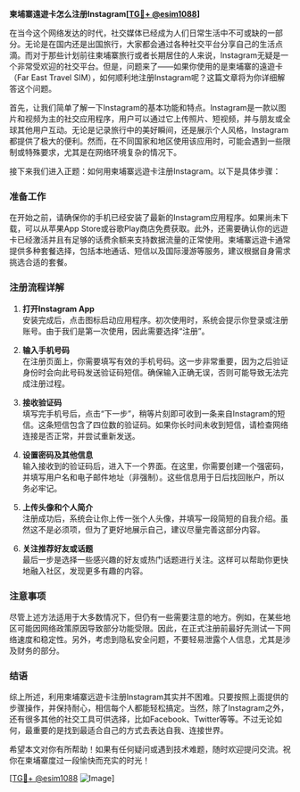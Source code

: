 **柬埔寨遠遊卡怎么注册Instagram[[TG💪+ @esim1088](https://t.me/s/esim1088)]**

在当今这个网络发达的时代，社交媒体已经成为人们日常生活中不可或缺的一部分。无论是在国内还是出国旅行，大家都会通过各种社交平台分享自己的生活点滴。而对于那些计划前往柬埔寨旅行或者长期居住的人来说，Instagram无疑是一个非常受欢迎的社交平台。但是，问题来了——如果你使用的是柬埔寨的遠遊卡（Far East Travel SIM），如何顺利地注册Instagram呢？这篇文章将为你详细解答这个问题。

首先，让我们简单了解一下Instagram的基本功能和特点。Instagram是一款以图片和视频为主的社交应用程序，用户可以通过它上传照片、短视频，并与朋友或全球其他用户互动。无论是记录旅行中的美好瞬间，还是展示个人风格，Instagram都提供了极大的便利。然而，在不同国家和地区使用该应用时，可能会遇到一些限制或特殊要求，尤其是在网络环境复杂的情况下。

接下来我们进入正题：如何用柬埔寨远遊卡注册Instagram。以下是具体步骤：

### 准备工作

在开始之前，请确保你的手机已经安装了最新的Instagram应用程序。如果尚未下载，可以从苹果App Store或谷歌Play商店免费获取。此外，还需要确认你的远遊卡已经激活并且有足够的话费余额来支持数据流量的正常使用。柬埔寨远遊卡通常提供多种套餐选择，包括本地通话、短信以及国际漫游等服务，建议根据自身需求挑选合适的套餐。

### 注册流程详解

1. **打开Instagram App**  
   安装完成后，点击图标启动应用程序。初次使用时，系统会提示你登录或注册账号。由于我们是第一次使用，因此需要选择“注册”。

2. **输入手机号码**  
   在注册页面上，你需要填写有效的手机号码。这一步非常重要，因为之后验证身份时会向此号码发送验证码短信。确保输入正确无误，否则可能导致无法完成注册过程。

3. **接收验证码**  
   填写完手机号后，点击“下一步”，稍等片刻即可收到一条来自Instagram的短信。这条短信包含了四位数的验证码。如果你长时间未收到短信，请检查网络连接是否正常，并尝试重新发送。

4. **设置密码及其他信息**  
   输入接收到的验证码后，进入下一个界面。在这里，你需要创建一个强密码，并填写用户名和电子邮件地址（非强制）。这些信息用于日后找回账户，所以务必牢记。

5. **上传头像和个人简介**  
   注册成功后，系统会让你上传一张个人头像，并填写一段简短的自我介绍。虽然这不是必须项，但为了更好地展示自己，建议尽量完善这部分内容。

6. **关注推荐好友或话题**  
   最后一步是选择一些感兴趣的好友或热门话题进行关注。这样可以帮助你更快地融入社区，发现更多有趣的内容。

### 注意事项

尽管上述方法适用于大多数情况下，但仍有一些需要注意的地方。例如，在某些地区可能因网络政策原因导致部分功能受限。因此，在正式注册前最好先测试一下网络速度和稳定性。另外，考虑到隐私安全问题，不要轻易泄露个人信息，尤其是涉及财务的部分。

### 结语

综上所述，利用柬埔寨远遊卡注册Instagram其实并不困难。只要按照上面提供的步骤操作，并保持耐心，相信每个人都能轻松搞定。当然，除了Instagram之外，还有很多其他的社交工具可供选择，比如Facebook、Twitter等等。不过无论如何，最重要的是找到最适合自己的方式去表达自我、连接世界。

希望本文对你有所帮助！如果有任何疑问或遇到技术难题，随时欢迎提问交流。祝你在柬埔寨度过一段愉快而充实的时光！

[[TG💪+ @esim1088](https://t.me/s/esim1088) ![Image](https://i.postimg.cc/4NQfJmqS/Snipaste-2025-05-13-00-14-12.png)]